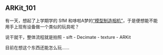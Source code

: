 ## ARKit_101

有一天，想起了上学期学的 SfM 和哆啦A梦的[“模型制造相机”](https://doraemon.fandom.com/zh/wiki/%E8%BF%B7%E4%BD%A0%E9%80%9F%E5%BB%BA%E7%85%A7%E7%9B%B8%E6%A9%9F)，于是便想能不能用手上现有设备做一个类似的玩具呢？

说干就干，整体流程就是拍照 - sift - Decimate - texture - ARKit

目前在想这个东西还能怎么玩……
